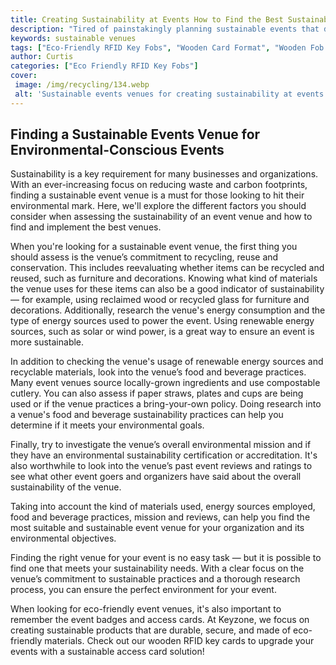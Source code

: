 ```yaml
---
title: Creating Sustainability at Events How to Find the Best Sustainable Events Venues
description: "Tired of painstakingly planning sustainable events that dont get the recognition they deserve Read on to discover our tips on finding the best event venues that take sustainability seriously"
keywords: sustainable venues
tags: ["Eco-Friendly RFID Key Fobs", "Wooden Card Format", "Wooden Fob Format", "Event Venues"]
author: Curtis
categories: ["Eco Friendly RFID Key Fobs"]
cover: 
 image: /img/recycling/134.webp
 alt: 'Sustainable events venues for creating sustainability at events'
---
```

## Finding a Sustainable Events Venue for Environmental-Conscious Events

Sustainability is a key requirement for many businesses and organizations. With an ever-increasing focus on reducing waste and carbon footprints, finding a sustainable event venue is a must for those looking to hit their environmental mark. Here, we'll explore the different factors you should consider when assessing the sustainability of an event venue and how to find and implement the best venues.

When you're looking for a sustainable event venue, the first thing you should assess is the venue’s commitment to recycling, reuse and conservation. This includes reevaluating whether items can be recycled and reused, such as furniture and decorations. Knowing what kind of materials the venue uses for these items can also be a good indicator of sustainability — for example, using reclaimed wood or recycled glass for furniture and decorations. Additionally, research the venue's energy consumption and the type of energy sources used to power the event. Using renewable energy sources, such as solar or wind power, is a great way to ensure an event is more sustainable.

In addition to checking the venue's usage of renewable energy sources and recyclable materials, look into the venue’s food and beverage practices. Many event venues source locally-grown ingredients and use compostable cutlery. You can also assess if paper straws, plates and cups are being used or if the venue practices a bring-your-own policy. Doing research into a venue's food and beverage sustainability practices can help you determine if it meets your environmental goals.

Finally, try to investigate the venue’s overall environmental mission and if they have an environmental sustainability certification or accreditation. It's also worthwhile to look into the venue’s past event reviews and ratings to see what other event goers and organizers have said about the overall sustainability of the venue.

Taking into account the kind of materials used, energy sources employed, food and beverage practices, mission and reviews, can help you find the most suitable and sustainable event venue for your organization and its environmental objectives. 

Finding the right venue for your event is no easy task — but it is possible to find one that meets your sustainability needs. With a clear focus on the venue’s commitment to sustainable practices and a thorough research process, you can ensure the perfect environment for your event. 

When looking for eco-friendly event venues, it's also important to remember the event badges and access cards. At Keyzone, we focus on creating sustainable products that are durable, secure, and made of eco-friendly materials. Check out our wooden RFID key cards to upgrade your events with a sustainable access card solution!

